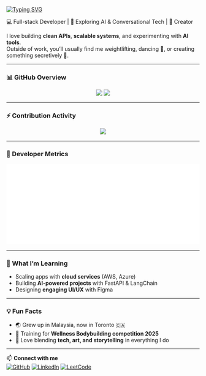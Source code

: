 [![Typing SVG](https://readme-typing-svg.herokuapp.com?font=Roboto&size=24&pause=10&color=C5A2F7&vCenter=true&multiline=true&width=435&height=100&lines=%F0%9F%91%8B+My+name+is+Yee+Teing;but+I+got+by+Lola+%F0%9F%98%8A)](https://git.io/typing-svg)

💻 Full-stack Developer | 🚀 Exploring AI & Conversational Tech | 🎨 Creator

I love building **clean APIs**, **scalable systems**, and experimenting with **AI tools**.  
Outside of work, you’ll usually find me weightlifting, dancing 💃, or creating something secretively 👀.  

---

### 📊 GitHub Overview
<p align="center">
  <img src="https://github-readme-stats.vercel.app/api/top-langs/?username=yeeteing&layout=compact&langs_count=10&theme=tokyonight" height="160"/>
  <img src="http://github-profile-summary-cards.vercel.app/api/cards/stats?username=yeeteing&theme=tokyonight" height="160"/>
</p>

---

### ⚡ Contribution Activity
<p align="center">
  <img src="https://github-readme-activity-graph.vercel.app/graph?username=yeeteing&theme=tokyo-night" />
</p>

---

### 🧩 Developer Metrics
<p align="center">
  <img src="https://github.com/lowlighter/metrics/blob/examples/metrics.plugin.isocalendar.svg" />
</p>

---

### 🌱 What I’m Learning
- Scaling apps with **cloud services** (AWS, Azure)
- Building **AI-powered projects** with FastAPI & LangChain
- Designing **engaging UI/UX** with Figma

---

### 💡 Fun Facts
- 🌏 Grew up in Malaysia, now in Toronto 🇨🇦  
- 🥇 Training for **Wellness Bodybuilding competition 2025**  
- 🎤 Love blending **tech, art, and storytelling** in everything I do  

---

📫 **Connect with me**  
[![GitHub](https://img.shields.io/badge/GitHub-yeeteing-181717?style=flat-square&logo=github)](https://github.com/yeeteing)
[![LinkedIn](https://img.shields.io/badge/LinkedIn-LoYeeTeing-0A66C2?style=flat-square&logo=linkedin)](https://www.linkedin.com/in/loyeeteing)
[![LeetCode](https://img.shields.io/badge/LeetCode-loyeeteing-FFA116?style=flat-square&logo=leetcode)](https://leetcode.com/u/loyeeteing/)
